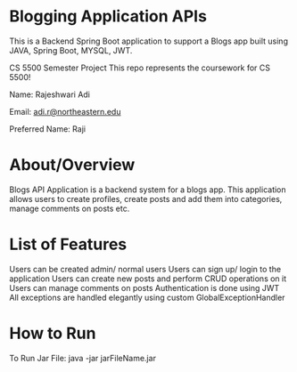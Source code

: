 # Blogging Application APIs
This is a Backend Spring Boot application to support a Blogs app built using JAVA, Spring Boot, MYSQL, JWT.

CS 5500 Semester Project
This repo represents the coursework for CS 5500!

Name: Rajeshwari Adi

Email: adi.r@northeastern.edu

Preferred Name: Raji

# About/Overview
Blogs API Application is a backend system for a blogs app. This application allows users to create profiles, create posts and add them into categories, manage comments on posts etc.
# List of Features
Users can be created admin/ normal users
Users can sign up/ login to the application
Users can create new posts and perform CRUD operations on it
Users can manage comments on posts
Authentication is done using JWT
All exceptions are handled elegantly using custom GlobalExceptionHandler
# How to Run
To Run Jar File: java -jar jarFileName.jar


